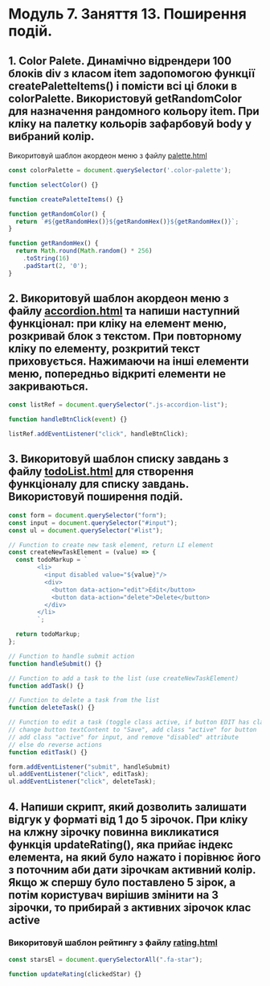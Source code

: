 # Модуль 7. Заняття 13. Поширення подій.

## 1. Color Palete. Динамічно відрендери 100 блоків div з класом item задопомогою функції createPaletteItems() і помісти всі ці блоки в colorPalette. Використовуй getRandomColor для назначення рандомного кольору item. При кліку на палетку кольорів зафарбовуй body у вибраний колір. 

Викоритовуй шаблон акордеон меню з файлу [palette.html](./palette.html) 

```js
const colorPalette = document.querySelector('.color-palette');

function selectColor() {}

function createPaletteItems() {}

function getRandomColor() {
  return `#${getRandomHex()}${getRandomHex()}${getRandomHex()}`;
}

function getRandomHex() {
  return Math.round(Math.random() * 256)
    .toString(16)
    .padStart(2, '0');
}
```
## 2. Викоритовуй шаблон акордеон меню з файлу [accordion.html](./accordion.html) та напиши наступний функціонал: при кліку на елемент меню, розкривай блок з текстом. При повторному кліку по елементу, розкритий текст приховується. Нажимаючи на інші елементи меню, попередньо відкриті елементи не закриваються.

```js
const listRef = document.querySelector(".js-accordion-list");

function handleBtnClick(event) {}

listRef.addEventListener("click", handleBtnClick);
```

## 3. Викоритовуй шаблон списку завдань з файлу [todoList.html](./todoList.html) для створення функціоналу для списку завдань. Використовуй поширення подій.

```js
const form = document.querySelector("form");
const input = document.querySelector("#input");
const ul = document.querySelector("#list");

// Function to create new task element, return LI element
const createNewTaskElement = (value) => {
  const todoMarkup = `
        <li>
          <input disabled value="${value}"/>
          <div>
            <button data-action="edit">Edit</button>
            <button data-action="delete">Delete</button>
          </div>
        </li>
        `;

  return todoMarkup;
};

// Function to handle submit action
function handleSubmit() {}

// Function to add a task to the list (use createNewTaskElement)
function addTask() {}

// Function to delete a task from the list
function deleteTask() {}

// Function to edit a task (toggle class active, if button EDIT has class active:
// change button textContent to "Save", add class "active" for button
// add class "active" for input, and remove "disabled" attribute
// else do reverse actions
function editTask() {}

form.addEventListener("submit", handleSubmit)
ul.addEventListener("click", editTask);
ul.addEventListener("click", deleteTask);
```

## 4. Напиши скрипт, який дозволить залишати відгук у форматі від 1 до 5 зірочок. При кліку на клжну зірочку повинна викликатися функція updateRating(), яка прийає індекс елемента, на який було нажато і порівнює його з поточним аби дати зірочкам активний колір. Якщо ж спершу було поставлено 5 зірок, а потім користувач вирішив змінити на 3 зірочки, то прибирай з активних зірочок клас active

### Викоритовуй шаблон рейтингу з файлу [rating.html](./rating.html) 
```js
const starsEl = document.querySelectorAll(".fa-star");

function updateRating(clickedStar) {}
```